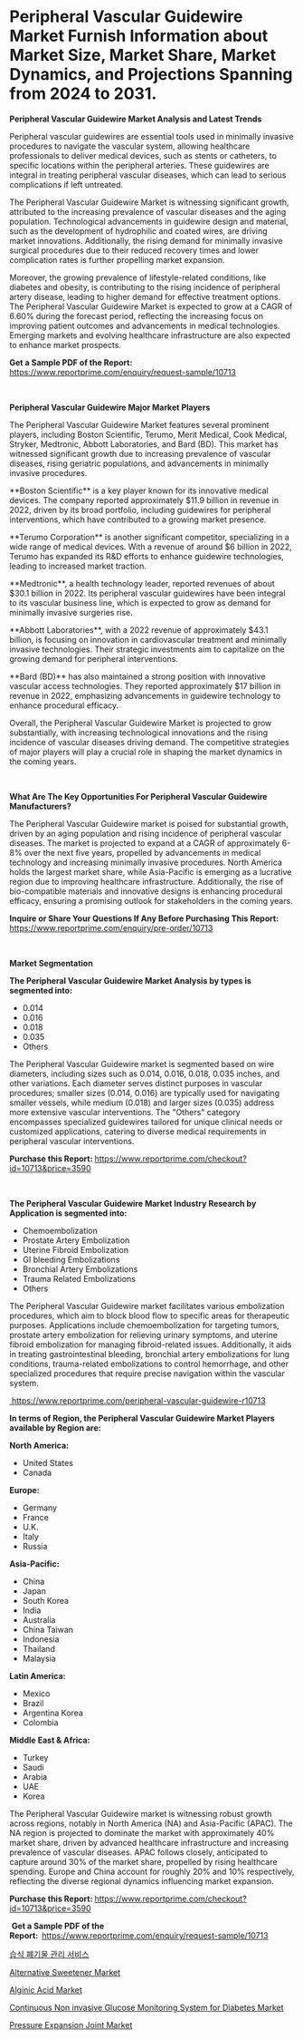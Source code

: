 <p><h1>Peripheral Vascular Guidewire Market Furnish Information about Market Size, Market Share, Market Dynamics, and Projections Spanning from 2024 to 2031.</h1></p><p><strong>Peripheral Vascular Guidewire Market Analysis and Latest Trends</strong></p>
<p><p>Peripheral vascular guidewires are essential tools used in minimally invasive procedures to navigate the vascular system, allowing healthcare professionals to deliver medical devices, such as stents or catheters, to specific locations within the peripheral arteries. These guidewires are integral in treating peripheral vascular diseases, which can lead to serious complications if left untreated.</p><p>The Peripheral Vascular Guidewire Market is witnessing significant growth, attributed to the increasing prevalence of vascular diseases and the aging population. Technological advancements in guidewire design and material, such as the development of hydrophilic and coated wires, are driving market innovations. Additionally, the rising demand for minimally invasive surgical procedures due to their reduced recovery times and lower complication rates is further propelling market expansion.</p><p>Moreover, the growing prevalence of lifestyle-related conditions, like diabetes and obesity, is contributing to the rising incidence of peripheral artery disease, leading to higher demand for effective treatment options. The Peripheral Vascular Guidewire Market is expected to grow at a CAGR of 6.60% during the forecast period, reflecting the increasing focus on improving patient outcomes and advancements in medical technologies. Emerging markets and evolving healthcare infrastructure are also expected to enhance market prospects.</p></p>
<p><strong>Get a Sample PDF of the Report:&nbsp;</strong> <a href="https://www.reportprime.com/enquiry/request-sample/10713">https://www.reportprime.com/enquiry/request-sample/10713</a></p>
<p>&nbsp;</p>
<p><strong>Peripheral Vascular Guidewire Major Market Players</strong></p>
<p><p>The Peripheral Vascular Guidewire Market features several prominent players, including Boston Scientific, Terumo, Merit Medical, Cook Medical, Stryker, Medtronic, Abbott Laboratories, and Bard (BD). This market has witnessed significant growth due to increasing prevalence of vascular diseases, rising geriatric populations, and advancements in minimally invasive procedures.</p><p>**Boston Scientific** is a key player known for its innovative medical devices. The company reported approximately $11.9 billion in revenue in 2022, driven by its broad portfolio, including guidewires for peripheral interventions, which have contributed to a growing market presence.</p><p>**Terumo Corporation** is another significant competitor, specializing in a wide range of medical devices. With a revenue of around $6 billion in 2022, Terumo has expanded its R&D efforts to enhance guidewire technologies, leading to increased market traction. </p><p>**Medtronic**, a health technology leader, reported revenues of about $30.1 billion in 2022. Its peripheral vascular guidewires have been integral to its vascular business line, which is expected to grow as demand for minimally invasive surgeries rise.</p><p>**Abbott Laboratories**, with a 2022 revenue of approximately $43.1 billion, is focusing on innovation in cardiovascular treatment and minimally invasive technologies. Their strategic investments aim to capitalize on the growing demand for peripheral interventions.</p><p>**Bard (BD)** has also maintained a strong position with innovative vascular access technologies. They reported approximately $17 billion in revenue in 2022, emphasizing advancements in guidewire technology to enhance procedural efficacy.</p><p>Overall, the Peripheral Vascular Guidewire Market is projected to grow substantially, with increasing technological innovations and the rising incidence of vascular diseases driving demand. The competitive strategies of major players will play a crucial role in shaping the market dynamics in the coming years.</p></p>
<p>&nbsp;</p>
<p><strong>What Are The Key Opportunities For Peripheral Vascular Guidewire Manufacturers?</strong></p>
<p><p>The Peripheral Vascular Guidewire market is poised for substantial growth, driven by an aging population and rising incidence of peripheral vascular diseases. The market is projected to expand at a CAGR of approximately 6-8% over the next five years, propelled by advancements in medical technology and increasing minimally invasive procedures. North America holds the largest market share, while Asia-Pacific is emerging as a lucrative region due to improving healthcare infrastructure. Additionally, the rise of bio-compatible materials and innovative designs is enhancing procedural efficacy, ensuring a promising outlook for stakeholders in the coming years.</p></p>
<p><strong>Inquire or Share Your Questions If Any Before Purchasing This Report:</strong> <a href="https://www.reportprime.com/enquiry/pre-order/10713">https://www.reportprime.com/enquiry/pre-order/10713</a></p>
<p>&nbsp;</p>
<p><strong>Market Segmentation</strong></p>
<p><strong>The Peripheral Vascular Guidewire Market Analysis by types is segmented into:</strong></p>
<p><ul><li>0.014</li><li>0.016</li><li>0.018</li><li>0.035</li><li>Others</li></ul></p>
<p><p>The Peripheral Vascular Guidewire market is segmented based on wire diameters, including sizes such as 0.014, 0.016, 0.018, 0.035 inches, and other variations. Each diameter serves distinct purposes in vascular procedures; smaller sizes (0.014, 0.016) are typically used for navigating smaller vessels, while medium (0.018) and larger sizes (0.035) address more extensive vascular interventions. The "Others" category encompasses specialized guidewires tailored for unique clinical needs or customized applications, catering to diverse medical requirements in peripheral vascular interventions.</p></p>
<p><strong>Purchase this Report:&nbsp;</strong><a href="https://www.reportprime.com/checkout?id=10713&price=3590">https://www.reportprime.com/checkout?id=10713&price=3590</a></p>
<p>&nbsp;</p>
<p><strong>The Peripheral Vascular Guidewire Market Industry Research by Application is segmented into:</strong></p>
<p><ul><li>Chemoembolization</li><li>Prostate Artery Embolization</li><li>Uterine Fibroid Embolization</li><li>GI bleeding Embolizations</li><li>Bronchial Artery Embolizations</li><li>Trauma Related Embolizations</li><li>Others</li></ul></p>
<p><p>The Peripheral Vascular Guidewire market facilitates various embolization procedures, which aim to block blood flow to specific areas for therapeutic purposes. Applications include chemoembolization for targeting tumors, prostate artery embolization for relieving urinary symptoms, and uterine fibroid embolization for managing fibroid-related issues. Additionally, it aids in treating gastrointestinal bleeding, bronchial artery embolizations for lung conditions, trauma-related embolizations to control hemorrhage, and other specialized procedures that require precise navigation within the vascular system.</p></p>
<p><a href="https://www.reportprime.com/peripheral-vascular-guidewire-r10713">&nbsp;https://www.reportprime.com/peripheral-vascular-guidewire-r10713</a></p>
<p><strong>In terms of Region, the Peripheral Vascular Guidewire Market Players available by Region are:</strong></p>
<p>
    <p> <strong> North America: </strong>
        <ul>
            <li>United States</li>
            <li>Canada</li>
        </ul>
        </p> 
    <p> <strong> Europe: </strong>
        <ul>
            <li>Germany</li>
            <li>France</li>
            <li>U.K.</li>
            <li>Italy</li>
            <li>Russia</li>
        </ul>
        </p> 
    <p> <strong> Asia-Pacific: </strong>
        <ul>
            <li>China</li>
            <li>Japan</li>
            <li>South Korea</li>
            <li>India</li>
            <li>Australia</li>
            <li>China Taiwan</li>
            <li>Indonesia</li>
            <li>Thailand</li>
            <li>Malaysia</li>
        </ul>
        </p> 
    <p> <strong> Latin America: </strong>
        <ul>
            <li>Mexico</li>
            <li>Brazil</li>
            <li>Argentina Korea</li>
            <li>Colombia</li>
        </ul>
        </p> 
    <p> <strong> Middle East & Africa: </strong>
        <ul>
            <li>Turkey</li>
            <li>Saudi</li>
            <li>Arabia</li>
            <li>UAE</li>
            <li>Korea</li>
        </ul>
    </p>
    </p>
<p><p>The Peripheral Vascular Guidewire market is witnessing robust growth across regions, notably in North America (NA) and Asia-Pacific (APAC). The NA region is projected to dominate the market with approximately 40% market share, driven by advanced healthcare infrastructure and increasing prevalence of vascular diseases. APAC follows closely, anticipated to capture around 30% of the market share, propelled by rising healthcare spending. Europe and China account for roughly 20% and 10% respectively, reflecting the diverse regional dynamics influencing market expansion.</p></p>
<p><strong>Purchase this Report: </strong><a href="https://www.reportprime.com/checkout?id=10713&price=3590">https://www.reportprime.com/checkout?id=10713&price=3590</a></p>
<p>&nbsp;<strong>Get a Sample PDF of the Report:&nbsp;&nbsp;</strong><a href="https://www.reportprime.com/enquiry/request-sample/10713">https://www.reportprime.com/enquiry/request-sample/10713</a></p>
<p><strong></strong></p>
<p><p><a href="https://medium.com/@samiaahmed980/%EC%84%B8%EA%B3%84-wet-waste-management-services-market-%EC%9D%80-2024%EC%97%90%EC%84%9C-2031%EB%A1%9C-%EC%97%B0%ED%8F%89%EA%B7%A0-%EC%A6%9D%EA%B0%80%EC%9C%A8%EC%9D%84-%EB%B3%B4%EC%9D%BC-%EA%B2%83%EC%9C%BC%EB%A1%9C-%EC%98%88%EC%83%81%EB%90%A9%EB%8B%88%EB%8B%A4-3ca880e84b09">습식 폐기물 관리 서비스</a></p><p><a href="https://www.linkedin.com/pulse/alternative-sweetener-market-trends-strategic-insights-2024-xjdie?trackingId=QPdM6MZmT4u1kM1ZSnjTkw%3D%3D">Alternative Sweetener Market</a></p><p><a href="https://www.linkedin.com/pulse/alginic-acid-market-industry-landscape-growth-trajectories-p9vbe?trackingId=9Lwf1p6VSuCs8QTwvNJ0WA%3D%3D">Alginic Acid Market</a></p><p><a href="https://github.com/indrystar/Market-Research-Report-List-4/blob/main/continuous-non-invasive-glucose-monitoring-system-for-diabetes-market.md">Continuous Non invasive Glucose Monitoring System for Diabetes Market</a></p><p><a href="https://issuu.com/reportprime-2/docs/pressure-expansion-joint-market-siz_d43e01e6c123d2">Pressure Expansion Joint Market</a></p></p>
